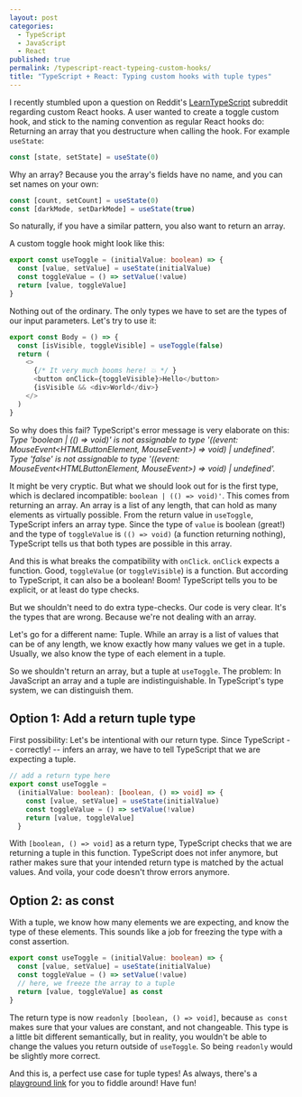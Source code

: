 ```yaml
---
layout: post
categories:
  - TypeScript
  - JavaScript
  - React
published: true
permalink: /typescript-react-typeing-custom-hooks/
title: "TypeScript + React: Typing custom hooks with tuple types"
---
```


I recently stumbled upon a question on Reddit's [LearnTypeScript](https://www.reddit.com/r/LearnTypescript/) subreddit regarding custom React hooks. A user wanted to create a toggle custom hook, and stick to the naming convention as regular React hooks do: Returning an array that you destructure when calling the hook. For example `useState`:

```typescript
const [state, setState] = useState(0)
```

Why an array? Because you the array's fields have no name, and you can set names on your own:

```typescript
const [count, setCount] = useState(0)
const [darkMode, setDarkMode] = useState(true)
```

So naturally, if you have a similar pattern, you also want to return an array.

A custom toggle hook might look like this:

```typescript
export const useToggle = (initialValue: boolean) => {
  const [value, setValue] = useState(initialValue)
  const toggleValue = () => setValue(!value)
  return [value, toggleValue]
}
```
Nothing out of the ordinary. The only types we have to set are the types of our input parameters. Let's try to use it:

```typescript
export const Body = () => {
  const [isVisible, toggleVisible] = useToggle(false)
  return (
    <>
      {/* It very much booms here! 💥 */ }
      <button onClick={toggleVisible}>Hello</button>
      {isVisible && <div>World</div>}
    </>
  )
}
```

So why does this fail? TypeScript's error message is very elaborate on this: *Type 'boolean \| (() => void)' is not assignable to type '((event: MouseEvent<HTMLButtonElement, MouseEvent>) => void) \| undefined'. Type 'false' is not assignable to type '((event: MouseEvent<HTMLButtonElement, MouseEvent>) => void) \| undefined'.*

It might be very cryptic. But what we should look out for is the first type, which is declared incompatible: `boolean | (() => void)'`. This comes from returning an array. An array is a list of any length, that can hold as many elements as virtually possible. From the return value in `useToggle`, TypeScript infers an array type. Since the type of `value` is boolean (great!) and the type of `toggleValue` is `(() => void)` (a function returning nothing), TypeScript tells us that both types are possible in this array.

And this is what breaks the compatibility with `onClick`. `onClick` expects a function. Good, `toggleValue` (or `toggleVisible`) is a function. But according to TypeScript, it can also be a boolean! Boom! TypeScript tells you to be explicit, or at least do type checks.

But we shouldn't need to do extra type-checks. Our code is very clear. It's the types that are wrong. Because we're not dealing with an array.

Let's go for a different name: Tuple. While an array is a list of values that can be of any length, we know exactly how many values we get in a tuple. Usually, we also know the type of each element in a tuple.

So we shouldn't return an array, but a tuple at `useToggle`. The problem: In JavaScript an array and a tuple are indistinguishable. In TypeScript's type system, we can distinguish them.

## Option 1: Add a return tuple type

First possibility: Let's be intentional with our return type. Since TypeScript -- correctly! -- infers an array, we have to tell TypeScript that we are expecting a tuple. 

```typescript
// add a return type here
export const useToggle =
  (initialValue: boolean): [boolean, () => void] => {
    const [value, setValue] = useState(initialValue)
    const toggleValue = () => setValue(!value)
    return [value, toggleValue]
  }
```

With `[boolean, () => void]` as a return type, TypeScript checks that we are returning a tuple in this function. TypeScript does not infer anymore, but rather makes sure that your intended return type is matched by the actual values. And voila, your code doesn't throw errors anymore.

## Option 2: as const

With a tuple, we know how many elements we are expecting, and know the type of these elements. This sounds like a job for freezing the type with a const assertion.

```typescript
export const useToggle = (initialValue: boolean) => {
  const [value, setValue] = useState(initialValue)
  const toggleValue = () => setValue(!value)
  // here, we freeze the array to a tuple
  return [value, toggleValue] as const
}
```

The return type is now `readonly [boolean, () => void]`, because `as const` makes sure that your values are constant, and not changeable. This type is a little bit different semantically, but in reality, you wouldn't be able to change the values you return outside of `useToggle`. So being `readonly` would be slightly more correct.

And this is, a perfect use case for tuple types! As always, there's a [playground link](https://www.typescriptlang.org/play/index.html?jsx=2#code/JYWwDg9gTgLgBAJQKYEMDGMA0cDecCuAzkgMowoxIC+cAZlBCHAORSobMBQnSAHpLDhoIAO0LwiSACoQA5rIA2SOAF44ACmAjgMYCgUA1ffiQAuOACMIEJShEBKcwG0rN1COzr7qgHxwAbhDAACYAur64nHBCouJwTv7GSNjEMEYKJuFqkmQUSJrauvrpJvZRMWLwMHKKSCXKal4RqfXqAISJGUhl0Www+FAi8Z0m2NXySvWhnFTcPPzQ8MKVBMQAwrEwMhMNGlo6eoZJ5q62DhE45ctxCUkpSGlJWauk5JQFB8VJPRVx47X1VQabwqPwtJLtEbdcp9AZDW5dMY1SZPOAoQi-GAzbh8ARLTZwABCEGCAE8gU1QZFotd4E5gIQDAzgBYlEidkzCCylM9JNtaupaPpiD9YYMNOVogAeHyS6JwKUWfAwapDURrBTANAAaxUOH+k2ZrOoPgAEkgFAoIFKAPRKlWiWXy+U4Bmc7nKABknoVwWA-h8AHVoApgra-QHZs7bU64GUqEA) for you to fiddle around! Have fun!

 
